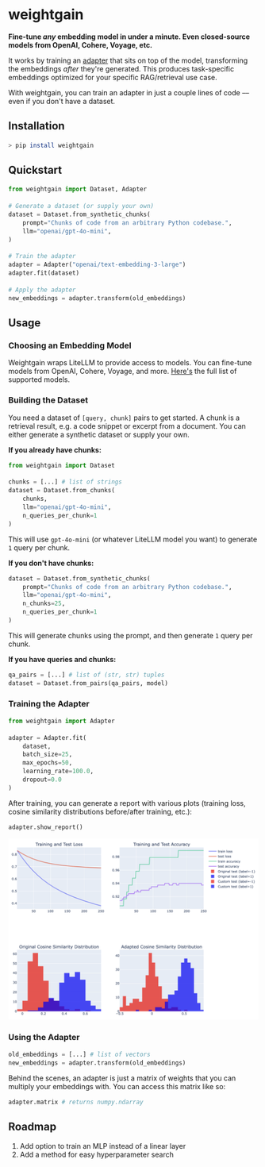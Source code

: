 # weightgain

**Fine-tune _any_ embedding model in under a minute. Even closed-source models from OpenAI, Cohere, Voyage, etc.**

It works by training an [adapter](https://research.trychroma.com/embedding-adapters) that sits on top of the model, transforming the embeddings _after_ they're generated. This produces task-specific embeddings optimized for your specific RAG/retrieval use case. 

With weightgain, you can train an adapter in just a couple lines of code –– even if you don't have a dataset.

## Installation

```bash
> pip install weightgain
```

## Quickstart

```python
from weightgain import Dataset, Adapter

# Generate a dataset (or supply your own)
dataset = Dataset.from_synthetic_chunks(
    prompt="Chunks of code from an arbitrary Python codebase.",
    llm="openai/gpt-4o-mini",
)

# Train the adapter
adapter = Adapter("openai/text-embedding-3-large")
adapter.fit(dataset)

# Apply the adapter
new_embeddings = adapter.transform(old_embeddings)
```

## Usage

### Choosing an Embedding Model

Weightgain wraps LiteLLM to provide access to models. You can fine-tune models from OpenAI, Cohere, Voyage, and more. [Here's](https://docs.litellm.ai/docs/embedding/supported_embedding) the full list of supported models.

<!--TODO: You can also define your own-->

### Building the Dataset

You need a dataset of `[query, chunk]` pairs to get started. A chunk is a retrieval result, e.g. a code snippet or excerpt from a document. You can either generate a synthetic dataset or supply your own.

**If you already have chunks:**

```python
from weightgain import Dataset

chunks = [...] # list of strings
dataset = Dataset.from_chunks(
    chunks,
    llm="openai/gpt-4o-mini",
    n_queries_per_chunk=1
)
```

This will use `gpt-4o-mini` (or whatever LiteLLM model you want) to generate `1` query per chunk.

**If you don't have chunks:**

```python
dataset = Dataset.from_synthetic_chunks(
    prompt="Chunks of code from an arbitrary Python codebase.",
    llm="openai/gpt-4o-mini",
    n_chunks=25,
    n_queries_per_chunk=1
)
```

This will generate chunks using the prompt, and then generate `1` query per chunk.

**If you have queries and chunks:**

```python
qa_pairs = [...] # list of (str, str) tuples
dataset = Dataset.from_pairs(qa_pairs, model)
```

### Training the Adapter

```python
from weightgain import Adapter

adapter = Adapter.fit(
    dataset,
    batch_size=25,
    max_epochs=50,
    learning_rate=100.0,
    dropout=0.0
)
```

After training, you can generate a report with various plots (training loss, cosine similarity distributions before/after training, etc.):

```python
adapter.show_report()
```

![Example report](./report.png)

### Using the Adapter

```python
old_embeddings = [...] # list of vectors
new_embeddings = adapter.transform(old_embeddings)
```

Behind the scenes, an adapter is just a matrix of weights that you can multiply your embeddings with. You can access this matrix like so:

```python
adapter.matrix # returns numpy.ndarray
```

## Roadmap

1. Add option to train an MLP instead of a linear layer
2. Add a method for easy hyperparameter search
